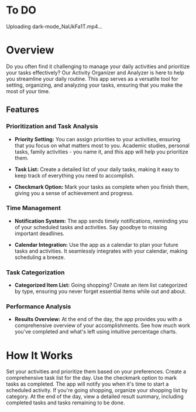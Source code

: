 # To DO 


Uploading dark-mode_NaUkFa1T.mp4…


# Overview
Do you often find it challenging to manage your daily activities and prioritize your tasks effectively? Our Activity Organizer and Analyzer is here to help you streamline your daily routine. This app serves as a versatile tool for setting, organizing, and analyzing your tasks, ensuring that you make the most of your time.

## Features

### Prioritization and Task Analysis

- **Priority Setting:** You can assign priorities to your activities, ensuring that you focus on what matters most to you. Academic studies, personal tasks, family activities - you name it, and this app will help you prioritize them.

- **Task List:** Create a detailed list of your daily tasks, making it easy to keep track of everything you need to accomplish.

- **Checkmark Option:** Mark your tasks as complete when you finish them, giving you a sense of achievement and progress.

### Time Management

- **Notification System:** The app sends timely notifications, reminding you of your scheduled tasks and activities. Say goodbye to missing important deadlines.

- **Calendar Integration:** Use the app as a calendar to plan your future tasks and activities. It seamlessly integrates with your calendar, making scheduling a breeze.

### Task Categorization

- **Categorized Item List:** Going shopping? Create an item list categorized by type, ensuring you never forget essential items while out and about.

### Performance Analysis

- **Results Overview:** At the end of the day, the app provides you with a comprehensive overview of your accomplishments. See how much work you've completed and what's left using intuitive percentage charts.

# How It Works
Set your activities and prioritize them based on your preferences.
Create a comprehensive task list for the day.
Use the checkmark option to mark tasks as completed.
The app will notify you when it's time to start a scheduled activity.
If you're going shopping, organize your shopping list by category.
At the end of the day, view a detailed result summary, including completed tasks and tasks remaining to be done.
